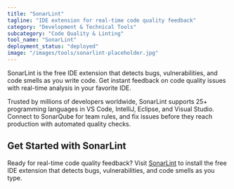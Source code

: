 ```yaml
---
title: "SonarLint"
tagline: "IDE extension for real-time code quality feedback"
category: "Development & Technical Tools"
subcategory: "Code Quality & Linting"
tool_name: "SonarLint"
deployment_status: "deployed"
image: "/images/tools/sonarlint-placeholder.jpg"
---
```

SonarLint is the free IDE extension that detects bugs, vulnerabilities, and code smells as you write code. Get instant feedback on code quality issues with real-time analysis in your favorite IDE.

Trusted by millions of developers worldwide, SonarLint supports 25+ programming languages in VS Code, IntelliJ, Eclipse, and Visual Studio. Connect to SonarQube for team rules, and fix issues before they reach production with automated quality checks.

## Get Started with SonarLint

Ready for real-time code quality feedback? Visit [SonarLint](https://www.sonarlint.org) to install the free IDE extension that detects bugs, vulnerabilities, and code smells as you type.